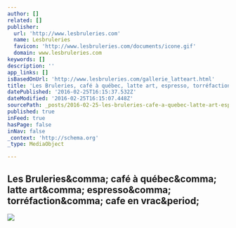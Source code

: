 ```yaml
---
author: []
related: []
publisher:
  url: 'http://www.lesbruleries.com'
  name: Lesbruleries
  favicon: 'http://www.lesbruleries.com/documents/icone.gif'
  domain: www.lesbruleries.com
keywords: []
description: ''
app_links: []
isBasedOnUrl: 'http://www.lesbruleries.com/gallerie_latteart.html'
title: 'Les Bruleries, café à québec, latte art, espresso, torréfaction, cafe en vrac.'
datePublished: '2016-02-25T16:15:37.532Z'
dateModified: '2016-02-25T16:15:07.448Z'
sourcePath: _posts/2016-02-25-les-bruleries-cafe-a-quebec-latte-art-espresso-torrefact.md
published: true
inFeed: true
hasPage: false
inNav: false
_context: 'http://schema.org'
_type: MediaObject

---
```

<article style=""><h1>Les Bruleries&amp;comma; café à québec&amp;comma; latte art&amp;comma; espresso&amp;comma; torréfaction&amp;comma; cafe en vrac&amp;period;</h1><img src="http://www.lesbruleries.com/data/thumbnails1/latteart_07.jpg" /></article>